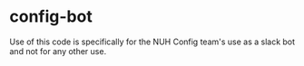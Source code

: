 # config-bot

Use of this code is specifically for the NUH Config team's use as a slack bot and not for any other use.
